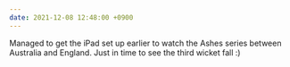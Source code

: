 ```yaml
---
date: 2021-12-08 12:48:00 +0900
---
```


Managed to get the iPad set up earlier to watch the Ashes series between Australia and England. Just in time to see the third wicket fall :)
